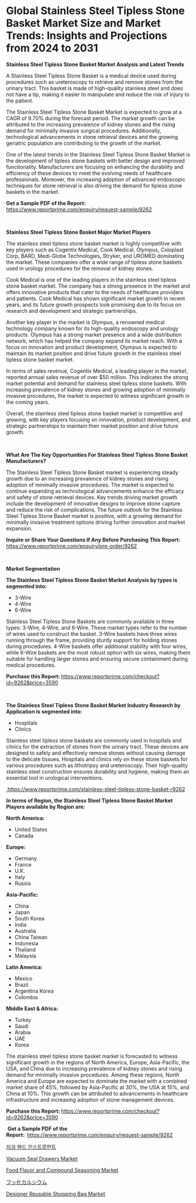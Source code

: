 <p><h1>Global Stainless Steel Tipless Stone Basket Market Size and Market Trends: Insights and Projections from 2024 to 2031</h1></p><p><strong>Stainless Steel Tipless Stone Basket Market Analysis and Latest Trends</strong></p>
<p><p>A Stainless Steel Tipless Stone Basket is a medical device used during procedures such as ureteroscopy to retrieve and remove stones from the urinary tract. This basket is made of high-quality stainless steel and does not have a tip, making it easier to manipulate and reduce the risk of injury to the patient.</p><p>The Stainless Steel Tipless Stone Basket Market is expected to grow at a CAGR of 9.70% during the forecast period. The market growth can be attributed to the increasing prevalence of kidney stones and the rising demand for minimally invasive surgical procedures. Additionally, technological advancements in stone retrieval devices and the growing geriatric population are contributing to the growth of the market.</p><p>One of the latest trends in the Stainless Steel Tipless Stone Basket Market is the development of tipless stone baskets with better design and improved functionality. Manufacturers are focusing on enhancing the durability and efficiency of these devices to meet the evolving needs of healthcare professionals. Moreover, the increasing adoption of advanced endoscopic techniques for stone retrieval is also driving the demand for tipless stone baskets in the market.</p></p>
<p><strong>Get a Sample PDF of the Report:&nbsp;</strong> <a href="https://www.reportprime.com/enquiry/request-sample/9262">https://www.reportprime.com/enquiry/request-sample/9262</a></p>
<p>&nbsp;</p>
<p><strong>Stainless Steel Tipless Stone Basket Major Market Players</strong></p>
<p><p>The stainless steel tipless stone basket market is highly competitive with key players such as Cogentix Medical, Cook Medical, Olympus, Coloplast Corp, BARD, Medi-Globe Technologies, Stryker, and UROMED dominating the market. These companies offer a wide range of tipless stone baskets used in urology procedures for the removal of kidney stones.</p><p>Cook Medical is one of the leading players in the stainless steel tipless stone basket market. The company has a strong presence in the market and offers innovative products that cater to the needs of healthcare providers and patients. Cook Medical has shown significant market growth in recent years, and its future growth prospects look promising due to its focus on research and development and strategic partnerships.</p><p>Another key player in the market is Olympus, a renowned medical technology company known for its high-quality endoscopy and urology products. Olympus has a strong market presence and a wide distribution network, which has helped the company expand its market reach. With a focus on innovation and product development, Olympus is expected to maintain its market position and drive future growth in the stainless steel tipless stone basket market.</p><p>In terms of sales revenue, Cogentix Medical, a leading player in the market, reported annual sales revenue of over $50 million. This indicates the strong market potential and demand for stainless steel tipless stone baskets. With increasing prevalence of kidney stones and growing adoption of minimally invasive procedures, the market is expected to witness significant growth in the coming years.</p><p>Overall, the stainless steel tipless stone basket market is competitive and growing, with key players focusing on innovation, product development, and strategic partnerships to maintain their market position and drive future growth.</p></p>
<p>&nbsp;</p>
<p><strong>What Are The Key Opportunities For Stainless Steel Tipless Stone Basket Manufacturers?</strong></p>
<p><p>The Stainless Steel Tipless Stone Basket market is experiencing steady growth due to an increasing prevalence of kidney stones and rising adoption of minimally invasive procedures. The market is expected to continue expanding as technological advancements enhance the efficacy and safety of stone retrieval devices. Key trends driving market growth include the development of innovative designs to improve stone capture and reduce the risk of complications. The future outlook for the Stainless Steel Tipless Stone Basket market is positive, with a growing demand for minimally invasive treatment options driving further innovation and market expansion.</p></p>
<p><strong>Inquire or Share Your Questions If Any Before Purchasing This Report:</strong> <a href="https://www.reportprime.com/enquiry/pre-order/9262">https://www.reportprime.com/enquiry/pre-order/9262</a></p>
<p>&nbsp;</p>
<p><strong>Market Segmentation</strong></p>
<p><strong>The Stainless Steel Tipless Stone Basket Market Analysis by types is segmented into:</strong></p>
<p><ul><li>3-Wire</li><li>4-Wire</li><li>6-Wire</li></ul></p>
<p><p>Stainless Steel Tipless Stone Baskets are commonly available in three types: 3-Wire, 4-Wire, and 6-Wire. These market types refer to the number of wires used to construct the basket. 3-Wire baskets have three wires running through the frame, providing sturdy support for holding stones during procedures. 4-Wire baskets offer additional stability with four wires, while 6-Wire baskets are the most robust option with six wires, making them suitable for handling larger stones and ensuring secure containment during medical procedures.</p></p>
<p><strong>Purchase this Report:&nbsp;</strong><a href="https://www.reportprime.com/checkout?id=9262&price=3590">https://www.reportprime.com/checkout?id=9262&price=3590</a></p>
<p>&nbsp;</p>
<p><strong>The Stainless Steel Tipless Stone Basket Market Industry Research by Application is segmented into:</strong></p>
<p><ul><li>Hospitals</li><li>Clinics</li></ul></p>
<p><p>Stainless steel tipless stone baskets are commonly used in hospitals and clinics for the extraction of stones from the urinary tract. These devices are designed to safely and effectively remove stones without causing damage to the delicate tissues. Hospitals and clinics rely on these stone baskets for various procedures such as lithotripsy and ureteroscopy. Their high-quality stainless steel construction ensures durability and hygiene, making them an essential tool in urological interventions.</p></p>
<p><a href="https://www.reportprime.com/stainless-steel-tipless-stone-basket-r9262">&nbsp;https://www.reportprime.com/stainless-steel-tipless-stone-basket-r9262</a></p>
<p><strong>In terms of Region, the Stainless Steel Tipless Stone Basket Market Players available by Region are:</strong></p>
<p>
    <p> <strong> North America: </strong>
        <ul>
            <li>United States</li>
            <li>Canada</li>
        </ul>
        </p> 
    <p> <strong> Europe: </strong>
        <ul>
            <li>Germany</li>
            <li>France</li>
            <li>U.K.</li>
            <li>Italy</li>
            <li>Russia</li>
        </ul>
        </p> 
    <p> <strong> Asia-Pacific: </strong>
        <ul>
            <li>China</li>
            <li>Japan</li>
            <li>South Korea</li>
            <li>India</li>
            <li>Australia</li>
            <li>China Taiwan</li>
            <li>Indonesia</li>
            <li>Thailand</li>
            <li>Malaysia</li>
        </ul>
        </p> 
    <p> <strong> Latin America: </strong>
        <ul>
            <li>Mexico</li>
            <li>Brazil</li>
            <li>Argentina Korea</li>
            <li>Colombia</li>
        </ul>
        </p> 
    <p> <strong> Middle East & Africa: </strong>
        <ul>
            <li>Turkey</li>
            <li>Saudi</li>
            <li>Arabia</li>
            <li>UAE</li>
            <li>Korea</li>
        </ul>
    </p>
    </p>
<p><p>The stainless steel tipless stone basket market is forecasted to witness significant growth in the regions of North America, Europe, Asia-Pacific, the USA, and China due to increasing prevalence of kidney stones and rising demand for minimally invasive procedures. Among these regions, North America and Europe are expected to dominate the market with a combined market share of 45%, followed by Asia-Pacific at 30%, the USA at 15%, and China at 10%. This growth can be attributed to advancements in healthcare infrastructure and increasing adoption of stone management devices.</p></p>
<p><strong>Purchase this Report: </strong><a href="https://www.reportprime.com/checkout?id=9262&price=3590">https://www.reportprime.com/checkout?id=9262&price=3590</a></p>
<p>&nbsp;<strong>Get a Sample PDF of the Report:&nbsp;&nbsp;</strong><a href="https://www.reportprime.com/enquiry/request-sample/9262">https://www.reportprime.com/enquiry/request-sample/9262</a></p>
<p><strong></strong></p>
<p><p><a href="https://github.com/RichardLueilwitz787/Market-Research-Report-List-1/blob/main/837143473712.md">치과 핸드 인스트루먼트</a></p><p><a href="https://issuu.com/reportprime-2/docs/vacuum-seal-drawers-market-size-2030.pptx">Vacuum Seal Drawers Market</a></p><p><a href="https://www.linkedin.com/pulse/food-flavor-compound-seasoning-market-research-report-unlocks-c0rqf">Food Flavor and Compound Seasoning Market</a></p><p><a href="https://github.com/hwbcz413288296/Market-Research-Report-List-2/blob/main/462774378241.md">フッ化カルシウム</a></p><p><a href="https://issuu.com/reportprime-2/docs/designer-reusable-shopping-bag-market-size-2030.pp">Designer Reusable Shopping Bag Market</a></p></p>